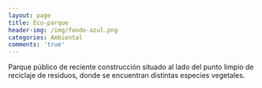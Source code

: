 ```yaml
---
layout: page
title: Eco-parque
header-img: /img/fondo-azul.png
categories: Ambiental
comments: 'true'
---
```



Parque público de reciente construcción situado al lado del punto limpio de reciclaje de residuos, donde se encuentran distintas especies vegetales.

<div class="photos">
</div>
